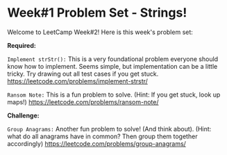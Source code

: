 # Week#1 Problem Set - Strings!

Welcome to LeetCamp Week#2! Here is this week's problem set:

**Required:**

`Implement strStr():` This is a very foundational problem everyone should know how to implement. Seems simple, but implementation can be a little tricky. Try drawing out all test cases if you get stuck. https://leetcode.com/problems/implement-strstr/

`Ransom Note:` This is a fun problem to solve. (Hint: If you get stuck, look up maps!)
https://leetcode.com/problems/ransom-note/

**Challenge:**

`Group Anagrams:` Another fun problem to solve! (And think about). (Hint: what do all anagrams have in common? Then group them together accordingly)
https://leetcode.com/problems/group-anagrams/

